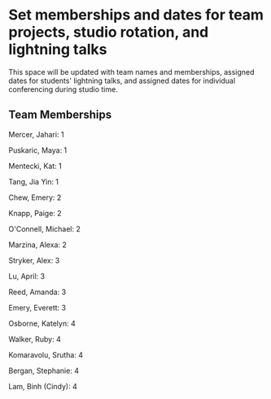 # Set memberships and dates for team projects, studio rotation, and lightning talks

This space will be updated with team names and memberships, assigned dates for students' lightning talks, and assigned dates for individual conferencing during studio time.

## Team Memberships

Mercer, Jahari: 1

Puskaric, Maya: 1

Mentecki, Kat: 1

Tang, Jia Yin: 1

Chew, Emery: 2

Knapp, Paige: 2

O'Connell, Michael: 2

Marzina, Alexa: 2

Stryker, Alex: 3

Lu, April: 3

Reed, Amanda: 3

Emery, Everett: 3

Osborne, Katelyn: 4

Walker, Ruby: 4

Komaravolu, Srutha: 4

Bergan, Stephanie: 4

Lam, Binh (Cindy): 4
